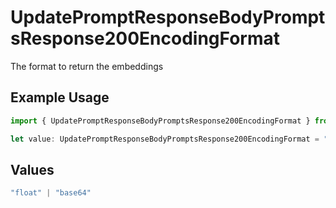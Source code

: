 # UpdatePromptResponseBodyPromptsResponse200EncodingFormat

The format to return the embeddings

## Example Usage

```typescript
import { UpdatePromptResponseBodyPromptsResponse200EncodingFormat } from "@orq-ai/node/models/operations";

let value: UpdatePromptResponseBodyPromptsResponse200EncodingFormat = "float";
```

## Values

```typescript
"float" | "base64"
```